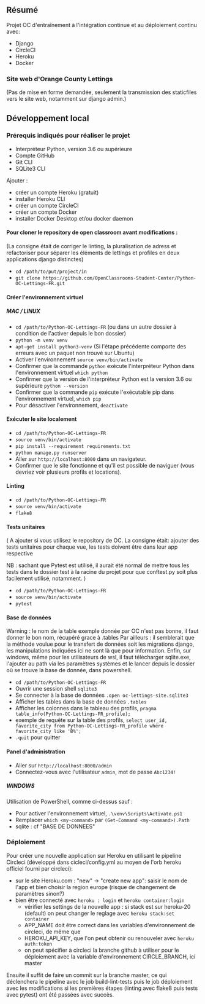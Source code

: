 ## Résumé
Projet OC d'entraînement à l'intégration continue et au déploiement continu avec:

- Django
- CircleCI
- Heroku
- Docker

### Site web d'Orange County Lettings

(Pas de mise en forme demandée, seulement la transmission des staticfiles
vers le site web, notamment sur django admin.)

## Développement local

### Prérequis indiqués pour réaliser le projet
- Interpréteur Python, version 3.6 ou supérieure
- Compte GitHub
- Git CLI
- SQLite3 CLI

Ajouter :
- créer un compte Heroku (gratuit)
- installer Heroku CLI
- créer un compte CircleCI
- créer un compte Docker
- installer Docker Desktop et/ou docker daemon


#### Pour cloner le repository de open classroom avant modifications :
(La consigne était de corriger le linting, la pluralisation de adress et 
refactoriser pour séparer les éléments de lettings et profiles en deux
applications django distinctes)

- `cd /path/to/put/project/in`
- `git clone https://github.com/OpenClassrooms-Student-Center/Python-OC-Lettings-FR.git`

#### Créer l'environnement virtuel
##### MAC / LINUX

- `cd /path/to/Python-OC-Lettings-FR`
(ou dans un autre dossier à condition de l'activer depuis le bon dossier)
- `python -m venv venv`
- `apt-get install python3-venv` (Si l'étape précédente comporte des erreurs avec un paquet non trouvé sur Ubuntu)
- Activer l'environnement `source venv/bin/activate`
- Confirmer que la commande `python` exécute l'interpréteur Python dans l'environnement virtuel
`which python`
- Confirmer que la version de l'interpréteur Python est la version 3.6 ou supérieure `python --version`
- Confirmer que la commande `pip` exécute l'exécutable pip dans l'environnement virtuel, `which pip`
- Pour désactiver l'environnement, `deactivate`

#### Exécuter le site localement

- `cd /path/to/Python-OC-Lettings-FR`
- `source venv/bin/activate`
- `pip install --requirement requirements.txt`
- `python manage.py runserver`
- Aller sur `http://localhost:8000` dans un navigateur.
- Confirmer que le site fonctionne et qu'il est possible de naviguer
(vous devriez voir plusieurs profils et locations).

#### Linting

- `cd /path/to/Python-OC-Lettings-FR`
- `source venv/bin/activate`
- `flake8`

#### Tests unitaires
( A ajouter si vous utilisez le repository de OC.
La consigne était: ajouter des tests unitaires pour chaque vue,
les tests doivent être dans leur app respective

NB : sachant que Pytest est utilisé, il aurait été normal de mettre tous les tests
dans le dossier test à la racine du projet pour que conftest.py
soit plus facilement utilisé, notamment. )

- `cd /path/to/Python-OC-Lettings-FR`
- `source venv/bin/activate`
- `pytest`

#### Base de données
Warning : le nom de la table exemple donnée par OC n'est pas bonne,
il faut donner le bon nom, récupéré grace à .tables
Par ailleurs : il semblerait que la méthode voulue pour le transfert de données
soit les migrations django, les manipulations indiquées ici ne sont là que
pour information.
Enfin, sur windows, même pour les utilisateurs de wsl,
il faut télécharger sqlite.exe, l'ajouter au path via les paramètres systèmes
et le lancer depuis le dossier où se trouve la base de donnée, dans powershell.

- `cd /path/to/Python-OC-Lettings-FR`
- Ouvrir une session shell `sqlite3`
- Se connecter à la base de données `.open oc-lettings-site.sqlite3`
- Afficher les tables dans la base de données `.tables`
- Afficher les colonnes dans le tableau des profils, `pragma table_info(Python-OC-Lettings-FR_profile);`
- exemple de requête sur la table des profils, `select user_id, favorite_city from
  Python-OC-Lettings-FR_profile where favorite_city like 'B%';`
- `.quit` pour quitter

#### Panel d'administration

- Aller sur `http://localhost:8000/admin`
- Connectez-vous avec l'utilisateur `admin`, mot de passe `Abc1234!`

##### WINDOWS

Utilisation de PowerShell, comme ci-dessus sauf :

- Pour activer l'environnement virtuel, `.\venv\Scripts\Activate.ps1` 
- Remplacer `which <my-command>` par `(Get-Command <my-command>).Path`
- sqlite : cf "BASE DE DONNEES"

### Déploiement

Pour créer une nouvelle application sur Heroku en utilisant le pipeline Circleci
(développé dans cicleci/config.yml au moyen de l'orb heroku
officiel fourni par circleci):

- sur le site Heroku.com : "new" -> "create new app":
  saisir le nom de l'app et bien choisir la region europe
(risque de changement de paramètres sinon?)
- bien être connecté avec `heroku : login` et `heroku container:login`
  - vérifier les settings de la nouvelle app :
  si stack est sur heroku-20 (default) on peut changer le reglage avec `heroku stack:set container`
  - APP_NAME doit être correct dans les variables d'environnement de circleci, de même que
  - HEROKU_API_KEY, que l'on peut obtenir ou renouveler avec `heroku auth:token`
  - on peut spécifier à circleci la branche github à utiliser pour le déploiement
  avec la variable d'environnement CIRCLE_BRANCH, ici master

Ensuite il suffit de faire un commit sur la branche master,
ce qui déclenchera le pipeline avec le job build-lint-tests puis le job déploiement
avec les modifications si les premières étapes
(linting avec flake8 puis tests avec pytest) ont été passées avec succès.
